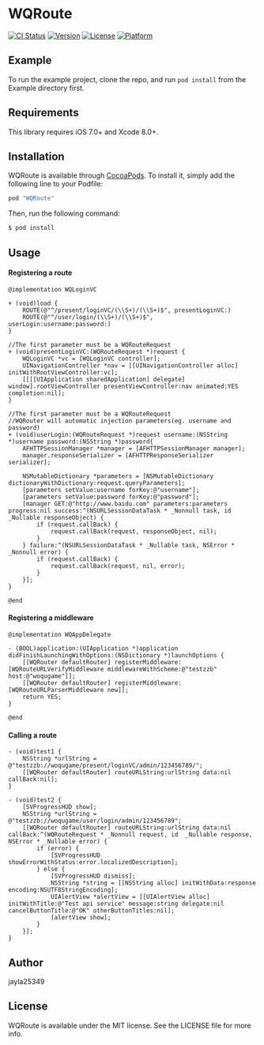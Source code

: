 # WQRoute

[![CI Status](http://img.shields.io/travis/jayla25349/WQRoute.svg?style=flat)](https://travis-ci.org/jayla25349/WQRoute)
[![Version](https://img.shields.io/cocoapods/v/WQRoute.svg?style=flat)](http://cocoapods.org/pods/WQRoute)
[![License](https://img.shields.io/cocoapods/l/WQRoute.svg?style=flat)](http://cocoapods.org/pods/WQRoute)
[![Platform](https://img.shields.io/cocoapods/p/WQRoute.svg?style=flat)](http://cocoapods.org/pods/WQRoute)

## Example

To run the example project, clone the repo, and run `pod install` from the Example directory first.

## Requirements
This library requires iOS 7.0+ and Xcode 8.0+.

## Installation

WQRoute is available through [CocoaPods](http://cocoapods.org). To install
it, simply add the following line to your Podfile:

```ruby
pod "WQRoute"
```

Then, run the following command:

```bash
$ pod install
```

## Usage

#### Registering a route

```objc
@implementation WQLoginVC

+ (void)load {
    ROUTE(@"^/present/loginVC/(\\S+)/(\\S+)$", presentLoginVC:)
    ROUTE(@"^/user/login/(\\S+)/(\\S+)$", userLogin:username:password:)
}

//The first parameter must be a WQRouteRequest
+ (void)presentLoginVC:(WQRouteRequest *)request {
    WQLoginVC *vc = [WQLoginVC controller];
    UINavigationController *nav = [[UINavigationController alloc] initWithRootViewController:vc];
    [[[[UIApplication sharedApplication] delegate] window].rootViewController presentViewController:nav animated:YES completion:nil];
}

//The first parameter must be a WQRouteRequest
//WQRouter will automatic injection parameters(eg. username and password)
+ (void)userLogin:(WQRouteRequest *)request username:(NSString *)username password:(NSString *)password{
    AFHTTPSessionManager *manager = [AFHTTPSessionManager manager];
    manager.responseSerializer = [AFHTTPResponseSerializer serializer];

    NSMutableDictionary *parameters = [NSMutableDictionary dictionaryWithDictionary:request.queryParameters];
    [parameters setValue:username forKey:@"username"];
    [parameters setValue:password forKey:@"password"];
    [manager GET:@"http://www.baidu.com" parameters:parameters progress:nil success:^(NSURLSessionDataTask * _Nonnull task, id  _Nullable responseObject) {
        if (request.callBack) {
            request.callBack(request, responseObject, nil);
        }
    } failure:^(NSURLSessionDataTask * _Nullable task, NSError * _Nonnull error) {
        if (request.callBack) {
            request.callBack(request, nil, error);
        }
    }];
}

@end
```

#### Registering a middleware
```objc
@implementation WQAppDelegate

- (BOOL)application:(UIApplication *)application didFinishLaunchingWithOptions:(NSDictionary *)launchOptions {
    [[WQRouter defaultRouter] registerMiddleware:[WQRouteURLVerifyMiddleware middlewareWithScheme:@"testzzb" host:@"woqugame"]];
    [[WQRouter defaultRouter] registerMiddleware:[WQRouteURLParserMiddleware new]];
    return YES;
}

@end
```

#### Calling a route

```objc
- (void)test1 {
    NSString *urlString = @"testzzb://woqugame/present/loginVC/admin/123456789/";
    [[WQRouter defaultRouter] routeURLString:urlString data:nil callBack:nil];
}

- (void)test2 {
    [SVProgressHUD show];
    NSString *urlString = @"testzzb://woqugame/user/login/admin/123456789";
    [[WQRouter defaultRouter] routeURLString:urlString data:nil callBack:^(WQRouteRequest * _Nonnull request, id  _Nullable response, NSError * _Nullable error) {
        if (error) {
            [SVProgressHUD showErrorWithStatus:error.localizedDescription];
        } else {
            [SVProgressHUD dismiss];
            NSString *string = [[NSString alloc] initWithData:response encoding:NSUTF8StringEncoding];
            UIAlertView *alertView = [[UIAlertView alloc] initWithTitle:@"Test api service" message:string delegate:nil cancelButtonTitle:@"OK" otherButtonTitles:nil];
            [alertView show];
        }
    }];
}
```

## Author

jayla25349

## License

WQRoute is available under the MIT license. See the LICENSE file for more info.
